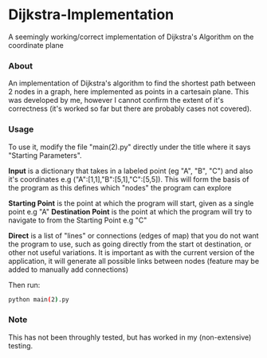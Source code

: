 # Dijkstra-Implementation
A seemingly working/correct implementation of Dijkstra's Algorithm on the coordinate plane

### About
An implementation of Dijkstra's algorithm to find the shortest path between 2 nodes in a graph, here implemented as points in a cartesain plane. This was developed by me, however I cannot confirm the extent of it's correctness (it's worked so far but there are probably cases not covered).

### Usage
To use it, modify the file "main(2).py" directly under the title where it says "Starting Parameters".

**Input** is a dictionary that takes in a labeled point (eg "A", "B", "C") and also it's coordinates e.g ("A":[1,1],"B":[5,1],"C":[5,5]). This will form the basis of the program as this defines which "nodes" the program can explore

**Starting Point** is the point at which the program will start, given as a single point e.g "A"
**Destination Point** is the point at which the program will try to navigate to from the Starting Point e.g "C"

**Direct** is a list of "lines" or connections (edges of map) that you do not want the program to use, such as going directly from the start ot destination, or other not useful variations. It is important as with the current version of the application, it will generate all possible links between nodes (feature may be added to manually add connections)

Then run: 
```bash
python main(2).py
```

### Note

This has not been throughly tested, but has worked in my (non-extensive) testing.
